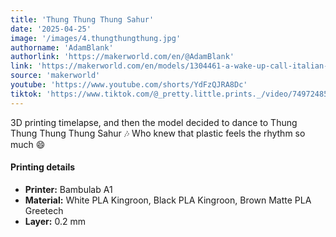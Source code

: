 ```yaml
---
title: 'Thung Thung Thung Sahur'
date: '2025-04-25'
image: '/images/4.thungthungthung.jpg'
authorname: 'AdamBlank'
authorlink: 'https://makerworld.com/en/@AdamBlank'
link: 'https://makerworld.com/en/models/1304461-a-wake-up-call-italian-style-brainrot#profileId-1337398'
source: 'makerworld'
youtube: 'https://www.youtube.com/shorts/YdFzQJRA8Dc'
tiktok: 'https://www.tiktok.com/@_pretty.little.prints._/video/7497248596434095382'
---
```


3D printing timelapse, and then the model decided to dance to Thung Thung Thung Thung Sahur 🎶
Who knew that plastic feels the rhythm so much 😄

#### Printing details
- **Printer:** Bambulab A1
- **Material:** White PLA Kingroon, Black PLA Kingroon, Brown Matte PLA Greetech
- **Layer:** 0.2 mm
